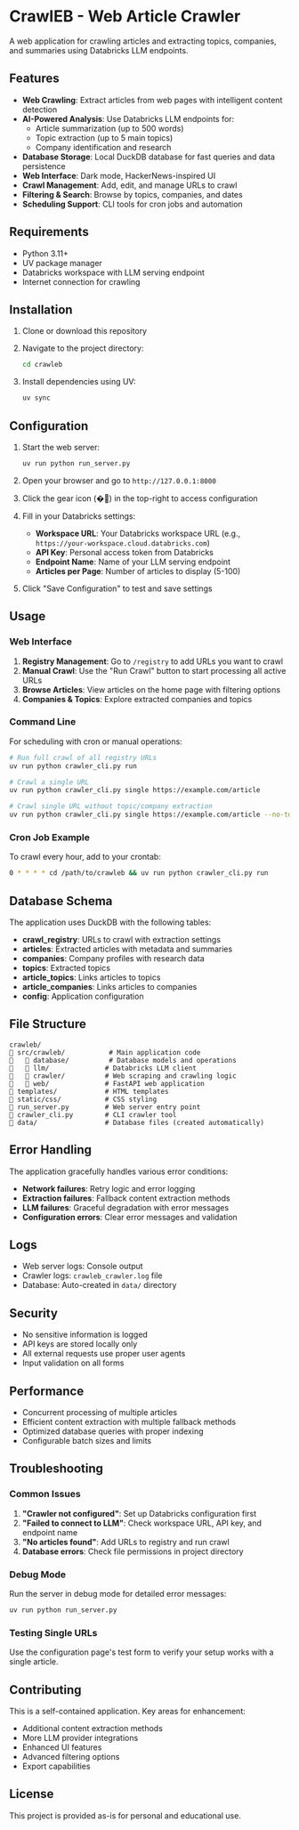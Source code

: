 # CrawlEB - Web Article Crawler

A web application for crawling articles and extracting topics, companies, and summaries using Databricks LLM endpoints.

## Features

- **Web Crawling**: Extract articles from web pages with intelligent content detection
- **AI-Powered Analysis**: Use Databricks LLM endpoints for:
  - Article summarization (up to 500 words)
  - Topic extraction (up to 5 main topics)
  - Company identification and research
- **Database Storage**: Local DuckDB database for fast queries and data persistence
- **Web Interface**: Dark mode, HackerNews-inspired UI
- **Crawl Management**: Add, edit, and manage URLs to crawl
- **Filtering & Search**: Browse by topics, companies, and dates
- **Scheduling Support**: CLI tools for cron jobs and automation

## Requirements

- Python 3.11+
- UV package manager
- Databricks workspace with LLM serving endpoint
- Internet connection for crawling

## Installation

1. Clone or download this repository
2. Navigate to the project directory:
   ```bash
   cd crawleb
   ```

3. Install dependencies using UV:
   ```bash
   uv sync
   ```

## Configuration

1. Start the web server:
   ```bash
   uv run python run_server.py
   ```

2. Open your browser and go to `http://127.0.0.1:8000`

3. Click the gear icon (�) in the top-right to access configuration

4. Fill in your Databricks settings:
   - **Workspace URL**: Your Databricks workspace URL (e.g., `https://your-workspace.cloud.databricks.com`)
   - **API Key**: Personal access token from Databricks
   - **Endpoint Name**: Name of your LLM serving endpoint
   - **Articles per Page**: Number of articles to display (5-100)

5. Click "Save Configuration" to test and save settings

## Usage

### Web Interface

1. **Registry Management**: Go to `/registry` to add URLs you want to crawl
2. **Manual Crawl**: Use the "Run Crawl" button to start processing all active URLs
3. **Browse Articles**: View articles on the home page with filtering options
4. **Companies & Topics**: Explore extracted companies and topics

### Command Line

For scheduling with cron or manual operations:

```bash
# Run full crawl of all registry URLs
uv run python crawler_cli.py run

# Crawl a single URL
uv run python crawler_cli.py single https://example.com/article

# Crawl single URL without topic/company extraction
uv run python crawler_cli.py single https://example.com/article --no-topics --no-companies
```

### Cron Job Example

To crawl every hour, add to your crontab:
```bash
0 * * * * cd /path/to/crawleb && uv run python crawler_cli.py run
```

## Database Schema

The application uses DuckDB with the following tables:

- **crawl_registry**: URLs to crawl with extraction settings
- **articles**: Extracted articles with metadata and summaries
- **companies**: Company profiles with research data
- **topics**: Extracted topics
- **article_topics**: Links articles to topics
- **article_companies**: Links articles to companies
- **config**: Application configuration

## File Structure

```
crawleb/
   src/crawleb/           # Main application code
      database/          # Database models and operations
      llm/              # Databricks LLM client
      crawler/          # Web scraping and crawling logic
      web/              # FastAPI web application
   templates/            # HTML templates
   static/css/           # CSS styling
   run_server.py         # Web server entry point
   crawler_cli.py        # CLI crawler tool
   data/                 # Database files (created automatically)
```

## Error Handling

The application gracefully handles various error conditions:

- **Network failures**: Retry logic and error logging
- **Extraction failures**: Fallback content extraction methods
- **LLM failures**: Graceful degradation with error messages
- **Configuration errors**: Clear error messages and validation

## Logs

- Web server logs: Console output
- Crawler logs: `crawleb_crawler.log` file
- Database: Auto-created in `data/` directory

## Security

- No sensitive information is logged
- API keys are stored locally only
- All external requests use proper user agents
- Input validation on all forms

## Performance

- Concurrent processing of multiple articles
- Efficient content extraction with multiple fallback methods
- Optimized database queries with proper indexing
- Configurable batch sizes and limits

## Troubleshooting

### Common Issues

1. **"Crawler not configured"**: Set up Databricks configuration first
2. **"Failed to connect to LLM"**: Check workspace URL, API key, and endpoint name
3. **"No articles found"**: Add URLs to registry and run crawl
4. **Database errors**: Check file permissions in project directory

### Debug Mode

Run the server in debug mode for detailed error messages:
```bash
uv run python run_server.py
```

### Testing Single URLs

Use the configuration page's test form to verify your setup works with a single article.

## Contributing

This is a self-contained application. Key areas for enhancement:
- Additional content extraction methods
- More LLM provider integrations  
- Enhanced UI features
- Advanced filtering options
- Export capabilities

## License

This project is provided as-is for personal and educational use.